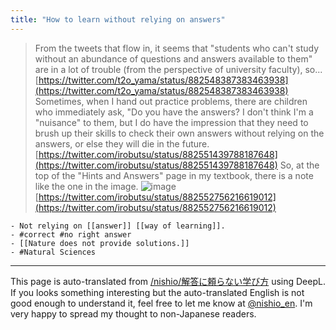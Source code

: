 ```yaml
---
title: "How to learn without relying on answers"
---
```


> From the tweets that flow in, it seems that "students who can't study without an abundance of questions and answers available to them" are in a lot of trouble (from the perspective of university faculty), so...
[https://twitter.com/t2o_yama/status/882548387383463938](https://twitter.com/t2o_yama/status/882548387383463938)
> Sometimes, when I hand out practice problems, there are children who immediately ask, "Do you have the answers? I don't think I'm a "nuisance" to them, but I do have the impression that they need to brush up their skills to check their own answers without relying on the answers, or else they will die in the future.
[https://twitter.com/irobutsu/status/882551439788187648](https://twitter.com/irobutsu/status/882551439788187648)
> So, at the top of the "Hints and Answers" page in my textbook, there is a note like the one in the image.
![image](https://gyazo.com/c8a55b966737ba31dfb86e4926985e55/thumb/1000)
[https://twitter.com/irobutsu/status/882552756216619012](https://twitter.com/irobutsu/status/882552756216619012)

    - Not relying on [[answer]] [[way of learning]].
    - #correct #no right answer
    - [[Nature does not provide solutions.]]
    - #Natural Sciences

---
This page is auto-translated from [/nishio/解答に頼らない学び方](https://scrapbox.io/nishio/解答に頼らない学び方) using DeepL. If you looks something interesting but the auto-translated English is not good enough to understand it, feel free to let me know at [@nishio_en](https://twitter.com/nishio_en). I'm very happy to spread my thought to non-Japanese readers.